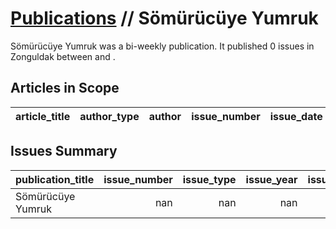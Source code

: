 # [Publications](firstlevel_publications.md) // Sömürücüye Yumruk

Sömürücüye Yumruk was a bi-weekly publication. It published 0 issues in Zonguldak between  and .

## Articles in Scope

| article_title   | author_type   | author   | issue_number   | issue_date   | pages   |
|-----------------|---------------|----------|----------------|--------------|---------|

## Issues Summary

| publication_title   |   issue_number |   issue_type |   issue_year |   issue_month |   issue_day |   printing_house_name |
|:--------------------|---------------:|-------------:|-------------:|--------------:|------------:|----------------------:|
| Sömürücüye Yumruk   |            nan |          nan |          nan |           nan |         nan |                   nan |